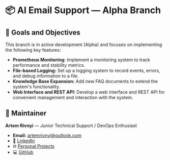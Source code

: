 # 📦 AI Email Support — Alpha Branch

## 🎯 Goals and Objectives

This branch is in active development (Alpha) and focuses on implementing the following key features:

* **Prometheus Monitoring:** Implement a monitoring system to track performance and stability metrics.
* **File-based Logging:** Set up a logging system to record events, errors, and debug information to a file.
* **Knowledge Base Expansion:** Add new FAQ documents to extend the system's functionality.
* **Web Interface and REST API:** Develop a web interface and REST API for convenient management and interaction with the system.
  
## 🧰 Maintainer

**Artem Rivnyi** — Junior Technical Support / DevOps Enthusiast

* **Email:** [artemrivnyi@outlook.com](mailto:artemrivnyi@outlook.com)  
* 🔗 [LinkedIn](https://www.linkedin.com/in/artem-rivnyi/)  
* 🌐 [Personal Projects](https://personal-page-devops.onrender.com/)  
* 💻 [GitHub](https://github.com/ArtemRivnyi)
